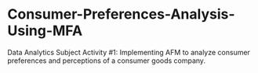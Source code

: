 # Consumer-Preferences-Analysis-Using-MFA
Data Analytics Subject Activity #1: Implementing AFM to analyze consumer preferences and perceptions of a consumer goods company.
